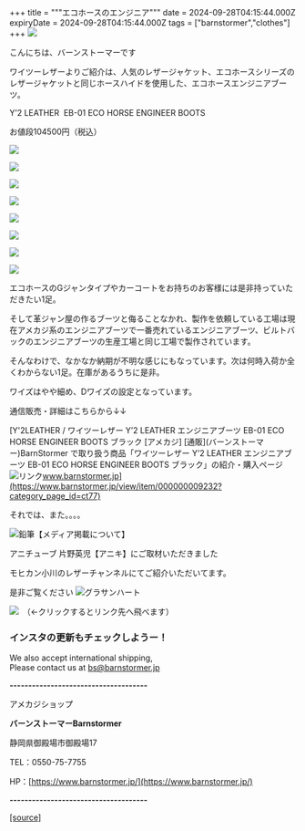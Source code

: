 +++
title = """エコホースのエンジニア"""
date = 2024-09-28T04:15:44.000Z
expiryDate = 2024-09-28T04:15:44.000Z
tags = ["barnstormer","clothes"]
+++
[![](https://stat.ameba.jp/user_images/20231023/16/barnstormer-go/b2/03/p/o0420015015354743273.png)](https://ameblo.jp/barnstormer-go/entry-12825670498.html)

こんにちは、バーンストーマーです

ワイツーレザーよりご紹介は、人気のレザージャケット、エコホースシリーズのレザージャケットと同じホースハイドを使用した、エコホースエンジニアブーツ。

Y’2 LEATHER  EB-01 ECO HORSE ENGINEER BOOTS

お値段104500円（税込）

[![](https://stat.ameba.jp/user_images/20240928/13/barnstormer-go/65/68/j/o0466070015491486610.jpg)](https://stat.ameba.jp/user_images/20240928/13/barnstormer-go/65/68/j/o0466070015491486610.jpg)

[![](https://stat.ameba.jp/user_images/20240928/13/barnstormer-go/c3/64/j/o0466070015491486612.jpg)](https://stat.ameba.jp/user_images/20240928/13/barnstormer-go/c3/64/j/o0466070015491486612.jpg)

[![](https://stat.ameba.jp/user_images/20240928/13/barnstormer-go/86/3d/j/o0466070015491486613.jpg)](https://stat.ameba.jp/user_images/20240928/13/barnstormer-go/86/3d/j/o0466070015491486613.jpg)

[![](https://stat.ameba.jp/user_images/20240928/13/barnstormer-go/98/44/j/o0466070015491486614.jpg)](https://stat.ameba.jp/user_images/20240928/13/barnstormer-go/98/44/j/o0466070015491486614.jpg)

[![](https://stat.ameba.jp/user_images/20240928/13/barnstormer-go/68/b1/j/o0466070015491486615.jpg)](https://stat.ameba.jp/user_images/20240928/13/barnstormer-go/68/b1/j/o0466070015491486615.jpg)

[![](https://stat.ameba.jp/user_images/20240928/13/barnstormer-go/7a/db/j/o0466070015491486617.jpg)](https://stat.ameba.jp/user_images/20240928/13/barnstormer-go/7a/db/j/o0466070015491486617.jpg)

[![](https://stat.ameba.jp/user_images/20240928/13/barnstormer-go/47/b2/j/o0466070015491486619.jpg)](https://stat.ameba.jp/user_images/20240928/13/barnstormer-go/47/b2/j/o0466070015491486619.jpg)

[![](https://stat.ameba.jp/user_images/20240928/13/barnstormer-go/09/3e/j/o0466070015491486621.jpg)](https://stat.ameba.jp/user_images/20240928/13/barnstormer-go/09/3e/j/o0466070015491486621.jpg)

エコホースのGジャンタイプやカーコートをお持ちのお客様には是非持っていただきたい1足。

そして革ジャン屋の作るブーツと侮ることなかれ、製作を依頼している工場は現在アメカジ系のエンジニアブーツで一番売れているエンジニアブーツ、ビルトバックのエンジニアブーツの生産工場と同じ工場で製作されています。

そんなわけで、なかなか納期が不明な感じにもなっています。次は何時入荷か全くわからない1足。在庫があるうちに是非。

ワイズはやや細め、Dワイズの設定となっています。

通信販売・詳細はこちらから↓↓

[Y'2LEATHER / ワイツーレザー Y’2 LEATHER エンジニアブーツ EB-01 ECO HORSE ENGINEER BOOTS ブラック \[アメカジ\] \[通販\](バーンストーマー)BarnStormer で取り扱う商品「ワイツーレザー Y’2 LEATHER エンジニアブーツ EB-01 ECO HORSE ENGINEER BOOTS ブラック」の紹介・購入ページ![リンク](https://c.stat100.ameba.jp/ameblo/symbols/v3.20.0/svg/gray/editor_link.svg)www.barnstormer.jp](https://www.barnstormer.jp/view/item/000000009232?category_page_id=ct77)

それでは、また。。。。

![鉛筆](https://stat100.ameba.jp/blog/ucs/img/char/char3/519.png)【メディア掲載について】

アニチューブ 片野英児【アニキ】にご取材いただきました

モヒカン小川のレザーチャンネルにてご紹介いただいてます。

是非ご覧ください ![グラサンハート](https://stat100.ameba.jp/blog/ucs/img/char/char3/148.png)

[![](https://stat.ameba.jp/user_images/20230412/16/barnstormer-go/6a/23/p/o0108010815269242493.png)](https://www.instagram.com/barnstormer_daily/)　（←クリックするとリンク先へ飛べます）

### インスタの更新もチェックしようー！

We also accept international shipping,  
Please contact us at bs@barnstormer.jp

**\-------------------------------------**

アメカジショップ

**バーンストーマーBarnstormer**

静岡県御殿場市御殿場17

TEL：0550-75-7755

HP：[https://www.barnstormer.jp/](https://www.barnstormer.jp/)

**\-------------------------------------**

[[source]](https://ameblo.jp/barnstormer-go/entry-12869216471.html)
